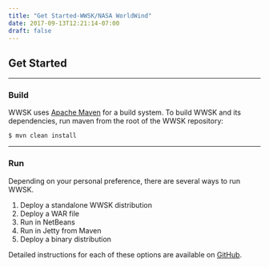 ```yaml
---
title: "Get Started-WWSK/NASA WorldWind"
date: 2017-09-13T12:21:14-07:00
draft: false
---
```


## Get Started

---

### Build

WWSK uses [Apache Maven](http://maven.apache.org/) for a build system. To build WWSK and its dependencies, run maven
from the root of the WWSK repository:

    $ mvn clean install

---

### Run

Depending on your personal preference, there are several ways to run WWSK.

1. Deploy a standalone WWSK distribution
2. Deploy a WAR file
3. Run in NetBeans
4. Run in Jetty from Maven
5. Deploy a binary distribution

Detailed instructions for each of these options are available on <a target="_blank" href="https://github.com/NASAWorldWind/WorldWindServerKit/blob/develop/README.md">GitHub</a>.
